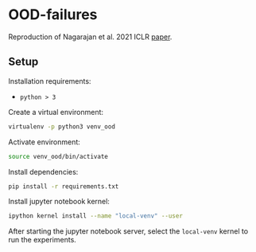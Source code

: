 # OOD-failures
Reproduction of Nagarajan et al. 2021 ICLR [paper](https://arxiv.org/abs/2010.15775).

## Setup
Installation requirements:
- `python > 3`

Create a virtual environment:
```bash
virtualenv -p python3 venv_ood
```

Activate environment:
```bash
source venv_ood/bin/activate
```

Install dependencies:
```bash
pip install -r requirements.txt
```

Install jupyter notebook kernel:
```bash
ipython kernel install --name "local-venv" --user
```

After starting the jupyter notebook server, select the `local-venv` kernel to run the experiments.

